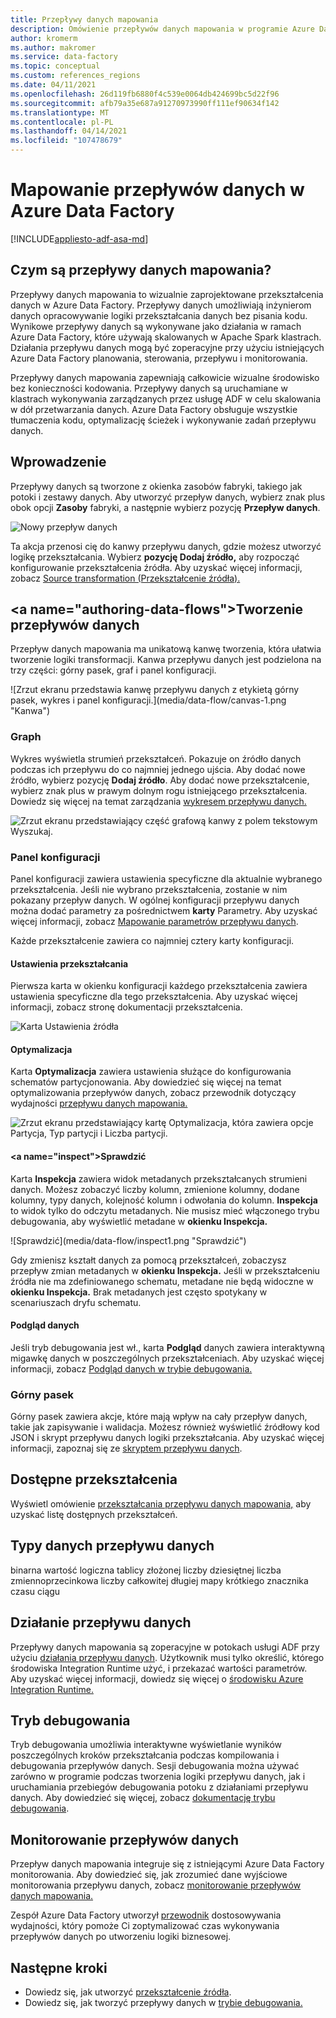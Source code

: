 ```yaml
---
title: Przepływy danych mapowania
description: Omówienie przepływów danych mapowania w programie Azure Data Factory
author: kromerm
ms.author: makromer
ms.service: data-factory
ms.topic: conceptual
ms.custom: references_regions
ms.date: 04/11/2021
ms.openlocfilehash: 26d119fb6880f4c539e0064db424699bc5d22f96
ms.sourcegitcommit: afb79a35e687a91270973990ff111ef90634f142
ms.translationtype: MT
ms.contentlocale: pl-PL
ms.lasthandoff: 04/14/2021
ms.locfileid: "107478679"
---
```

# <a name="mapping-data-flows-in-azure-data-factory"></a>Mapowanie przepływów danych w Azure Data Factory

[!INCLUDE[appliesto-adf-asa-md](includes/appliesto-adf-asa-md.md)]

## <a name="what-are-mapping-data-flows"></a>Czym są przepływy danych mapowania?

Przepływy danych mapowania to wizualnie zaprojektowane przekształcenia danych w Azure Data Factory. Przepływy danych umożliwiają inżynierom danych opracowywanie logiki przekształcania danych bez pisania kodu. Wynikowe przepływy danych są wykonywane jako działania w ramach Azure Data Factory, które używają skalowanych w Apache Spark klastrach. Działania przepływu danych mogą być zoperacyjne przy użyciu istniejących Azure Data Factory planowania, sterowania, przepływu i monitorowania.

Przepływy danych mapowania zapewniają całkowicie wizualne środowisko bez konieczności kodowania. Przepływy danych są uruchamiane w klastrach wykonywania zarządzanych przez usługę ADF w celu skalowania w dół przetwarzania danych. Azure Data Factory obsługuje wszystkie tłumaczenia kodu, optymalizację ścieżek i wykonywanie zadań przepływu danych.

## <a name="getting-started"></a>Wprowadzenie

Przepływy danych są tworzone z okienka zasobów fabryki, takiego jak potoki i zestawy danych. Aby utworzyć przepływ danych, wybierz znak plus obok opcji **Zasoby** fabryki, a następnie wybierz pozycję **Przepływ danych**. 

![Nowy przepływ danych](media/data-flow/new-data-flow.png)

Ta akcja przenosi cię do kanwy przepływu danych, gdzie możesz utworzyć logikę przekształcania. Wybierz **pozycję Dodaj źródło,** aby rozpocząć konfigurowanie przekształcenia źródła. Aby uzyskać więcej informacji, zobacz [Source transformation (Przekształcenie źródła).](data-flow-source.md)

## <a name="authoring-data-flows&quot;></a>Tworzenie przepływów danych

Przepływ danych mapowania ma unikatową kanwę tworzenia, która ułatwia tworzenie logiki transformacji. Kanwa przepływu danych jest podzielona na trzy części: górny pasek, graf i panel konfiguracji. 

![Zrzut ekranu przedstawia kanwę przepływu danych z etykietą górny pasek, wykres i panel konfiguracji.](media/data-flow/canvas-1.png &quot;Kanwa")

### <a name="graph"></a>Graph

Wykres wyświetla strumień przekształceń. Pokazuje on źródło danych podczas ich przepływu do co najmniej jednego ujścia. Aby dodać nowe źródło, wybierz pozycję **Dodaj źródło**. Aby dodać nowe przekształcenie, wybierz znak plus w prawym dolnym rogu istniejącego przekształcenia. Dowiedz się więcej na temat zarządzania [wykresem przepływu danych.](concepts-data-flow-manage-graph.md)

![Zrzut ekranu przedstawiający część grafową kanwy z polem tekstowym Wyszukaj.](media/data-flow/canvas-2.png)

### <a name="configuration-panel"></a>Panel konfiguracji

Panel konfiguracji zawiera ustawienia specyficzne dla aktualnie wybranego przekształcenia. Jeśli nie wybrano przekształcenia, zostanie w nim pokazany przepływ danych. W ogólnej konfiguracji przepływu danych można dodać parametry za pośrednictwem **karty** Parametry. Aby uzyskać więcej informacji, zobacz [Mapowanie parametrów przepływu danych](parameters-data-flow.md).

Każde przekształcenie zawiera co najmniej cztery karty konfiguracji.

#### <a name="transformation-settings"></a>Ustawienia przekształcania

Pierwsza karta w okienku konfiguracji każdego przekształcenia zawiera ustawienia specyficzne dla tego przekształcenia. Aby uzyskać więcej informacji, zobacz stronę dokumentacji przekształcenia.

![Karta Ustawienia źródła](media/data-flow/source1.png "Karta Ustawienia źródła")

#### <a name="optimize"></a>Optymalizacja

Karta **Optymalizacja** zawiera ustawienia służące do konfigurowania schematów partycjonowania. Aby dowiedzieć się więcej na temat optymalizowania przepływów danych, zobacz przewodnik dotyczący wydajności [przepływu danych mapowania.](concepts-data-flow-performance.md)

![Zrzut ekranu przedstawiający kartę Optymalizacja, która zawiera opcje Partycja, Typ partycji i Liczba partycji.](media/data-flow/optimize.png)

#### <a name="inspect&quot;></a>Sprawdzić

Karta **Inspekcja** zawiera widok metadanych przekształcanych strumieni danych. Możesz zobaczyć liczby kolumn, zmienione kolumny, dodane kolumny, typy danych, kolejność kolumn i odwołania do kolumn. **Inspekcja** to widok tylko do odczytu metadanych. Nie musisz mieć włączonego trybu debugowania, aby wyświetlić metadane w **okienku Inspekcja.**

![Sprawdzić](media/data-flow/inspect1.png &quot;Sprawdzić")

Gdy zmienisz kształt danych za pomocą przekształceń, zobaczysz przepływ zmian metadanych w **okienku Inspekcja.** Jeśli w przekształceniu źródła nie ma zdefiniowanego schematu, metadane nie będą widoczne w **okienku Inspekcja.** Brak metadanych jest często spotykany w scenariuszach dryfu schematu.

#### <a name="data-preview"></a>Podgląd danych

Jeśli tryb debugowania jest wł., karta **Podgląd** danych zawiera interaktywną migawkę danych w poszczególnych przekształceniach. Aby uzyskać więcej informacji, zobacz [Podgląd danych w trybie debugowania.](concepts-data-flow-debug-mode.md#data-preview)

### <a name="top-bar"></a>Górny pasek

Górny pasek zawiera akcje, które mają wpływ na cały przepływ danych, takie jak zapisywanie i walidacja. Możesz również wyświetlić źródłowy kod JSON i skrypt przepływu danych logiki przekształcania. Aby uzyskać więcej informacji, zapoznaj się ze [skryptem przepływu danych](data-flow-script.md).

## <a name="available-transformations"></a>Dostępne przekształcenia

Wyświetl omówienie [przekształcania przepływu danych mapowania,](data-flow-transformation-overview.md) aby uzyskać listę dostępnych przekształceń.

## <a name="data-flow-data-types"></a>Typy danych przepływu danych

binarna wartość logiczna tablicy złożonej liczby dziesiętnej liczba zmiennoprzecinkowa liczby całkowitej długiej mapy krótkiego znacznika czasu ciągu

## <a name="data-flow-activity"></a>Działanie przepływu danych

Przepływy danych mapowania są zoperacyjne w potokach usługi ADF przy użyciu [działania przepływu danych](control-flow-execute-data-flow-activity.md). Użytkownik musi tylko określić, którego środowiska Integration Runtime użyć, i przekazać wartości parametrów. Aby uzyskać więcej informacji, dowiedz się więcej o [środowisku Azure Integration Runtime.](concepts-integration-runtime.md#azure-integration-runtime)

## <a name="debug-mode"></a>Tryb debugowania

Tryb debugowania umożliwia interaktywne wyświetlanie wyników poszczególnych kroków przekształcania podczas kompilowania i debugowania przepływów danych. Sesji debugowania można używać zarówno w programie podczas tworzenia logiki przepływu danych, jak i uruchamiania przebiegów debugowania potoku z działaniami przepływu danych. Aby dowiedzieć się więcej, zobacz [dokumentację trybu debugowania](concepts-data-flow-debug-mode.md).

## <a name="monitoring-data-flows"></a>Monitorowanie przepływów danych

Przepływ danych mapowania integruje się z istniejącymi Azure Data Factory monitorowania. Aby dowiedzieć się, jak zrozumieć dane wyjściowe monitorowania przepływu danych, zobacz [monitorowanie przepływów danych mapowania.](concepts-data-flow-monitoring.md)

Zespół Azure Data Factory utworzył [przewodnik](concepts-data-flow-performance.md) dostosowywania wydajności, który pomoże Ci zoptymalizować czas wykonywania przepływów danych po utworzeniu logiki biznesowej.

## <a name="next-steps"></a>Następne kroki

* Dowiedz się, jak utworzyć [przekształcenie źródła](data-flow-source.md).
* Dowiedz się, jak tworzyć przepływy danych w [trybie debugowania.](concepts-data-flow-debug-mode.md)
